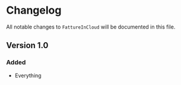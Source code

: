 # Changelog

All notable changes to `FattureInCloud` will be documented in this file.

## Version 1.0

### Added
- Everything
